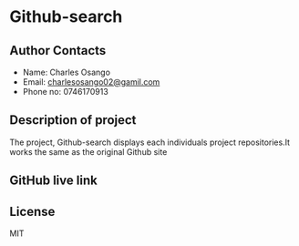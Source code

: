 # Github-search

## Author Contacts

* Name: Charles Osango
* Email: charlesosango02@gamil.com
* Phone no: 0746170913

## Description of project

The project, Github-search displays each individuals project repositories.It works the same as the original Github site 


## GitHub live link


## License
MIT

